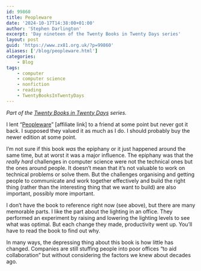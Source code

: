 ```yaml
---
id: 99860
title: Peopleware
date: '2024-10-17T14:38:00+01:00'
author: 'Stephen Darlington'
excerpt: 'Day nineteen of the Twenty Books in Twenty Days series'
layout: post
guid: 'https://www.zx81.org.uk/?p=99860'
aliases: ['/blog/peopleware.html']
categories:
    - Blog
tags:
    - computer
    - computer science
    - nonfiction
    - reading
    - TwentyBooksInTwentyDays
---
```


*Part of the [Twenty Books in Twenty Days](/blog/twenty-books.html) series.*

I lent “[Peopleware](https://amzn.to/3BJlhtm)” \[affiliate link\] to a friend at some point but never got it back. I supposed they valued it as much as I do. I should probably buy the newer edition at some point.

I’m not sure if this book *was* the epiphany or it just happened around the same time, but at worst it was a major influence. The epiphany was that the *really hard* challenges in computer science were not the technical ones but the ones around people. It doesn’t mean that it’s not valuable to work on technical problems or solve them. But the challenges organising and getting people to communicate and work together effectively and build the right thing (rather than the interesting thing that we want to build) are also important, possibly more important.

I don’t have the book to reference right now (see above), but there are many memorable parts. I like the part about the lighting in an office. They performed an experiment by raising and lowering the lighting levels to see what was optimal. But each change they made, productivity went up. You’ll have to read the book to find out why.

In many ways, the depressing thing about this book is how little has changed. Companies are still stuffing people into poor offices “to aid collaboration” but without considering the factors we knew about decades ago.